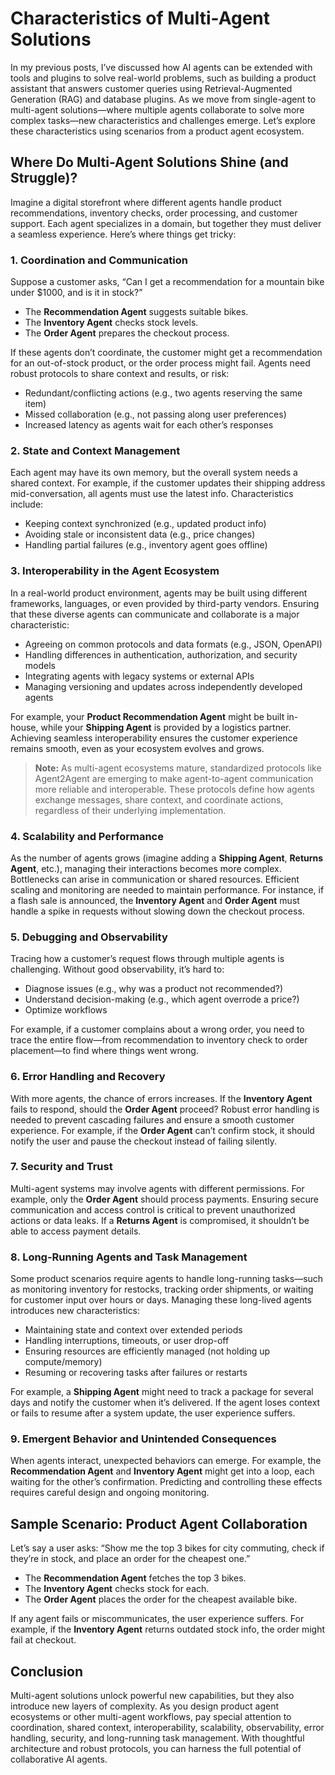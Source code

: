 # Characteristics of Multi-Agent Solutions

In my previous posts, I’ve discussed how AI agents can be extended with tools and plugins to solve real-world problems, such as building a product assistant that answers customer queries using Retrieval-Augmented Generation (RAG) and database plugins. As we move from single-agent to multi-agent solutions—where multiple agents collaborate to solve more complex tasks—new characteristics and challenges emerge. Let’s explore these characteristics using scenarios from a product agent ecosystem.

## Where Do Multi-Agent Solutions Shine (and Struggle)?

Imagine a digital storefront where different agents handle product recommendations, inventory checks, order processing, and customer support. Each agent specializes in a domain, but together they must deliver a seamless experience. Here’s where things get tricky:

### 1. Coordination and Communication

Suppose a customer asks, “Can I get a recommendation for a mountain bike under $1000, and is it in stock?”

- The **Recommendation Agent** suggests suitable bikes.
- The **Inventory Agent** checks stock levels.
- The **Order Agent** prepares the checkout process.

If these agents don’t coordinate, the customer might get a recommendation for an out-of-stock product, or the order process might fail. Agents need robust protocols to share context and results, or risk:

- Redundant/conflicting actions (e.g., two agents reserving the same item)
- Missed collaboration (e.g., not passing along user preferences)
- Increased latency as agents wait for each other’s responses

### 2. State and Context Management

Each agent may have its own memory, but the overall system needs a shared context. For example, if the customer updates their shipping address mid-conversation, all agents must use the latest info. Characteristics include:

- Keeping context synchronized (e.g., updated product info)
- Avoiding stale or inconsistent data (e.g., price changes)
- Handling partial failures (e.g., inventory agent goes offline)

### 3. Interoperability in the Agent Ecosystem

In a real-world product environment, agents may be built using different frameworks, languages, or even provided by third-party vendors. Ensuring that these diverse agents can communicate and collaborate is a major characteristic:

- Agreeing on common protocols and data formats (e.g., JSON, OpenAPI)
- Handling differences in authentication, authorization, and security models
- Integrating agents with legacy systems or external APIs
- Managing versioning and updates across independently developed agents

For example, your **Product Recommendation Agent** might be built in-house, while your **Shipping Agent** is provided by a logistics partner. Achieving seamless interoperability ensures the customer experience remains smooth, even as your ecosystem evolves and grows.

> **Note:** As multi-agent ecosystems mature, standardized protocols like Agent2Agent are emerging to make agent-to-agent communication more reliable and interoperable. These protocols define how agents exchange messages, share context, and coordinate actions, regardless of their underlying implementation.

### 4. Scalability and Performance

As the number of agents grows (imagine adding a **Shipping Agent**, **Returns Agent**, etc.), managing their interactions becomes more complex. Bottlenecks can arise in communication or shared resources. Efficient scaling and monitoring are needed to maintain performance. For instance, if a flash sale is announced, the **Inventory Agent** and **Order Agent** must handle a spike in requests without slowing down the checkout process.

### 5. Debugging and Observability

Tracing how a customer’s request flows through multiple agents is challenging. Without good observability, it’s hard to:

- Diagnose issues (e.g., why was a product not recommended?)
- Understand decision-making (e.g., which agent overrode a price?)
- Optimize workflows

For example, if a customer complains about a wrong order, you need to trace the entire flow—from recommendation to inventory check to order placement—to find where things went wrong.

### 6. Error Handling and Recovery

With more agents, the chance of errors increases. If the **Inventory Agent** fails to respond, should the **Order Agent** proceed? Robust error handling is needed to prevent cascading failures and ensure a smooth customer experience. For example, if the **Order Agent** can’t confirm stock, it should notify the user and pause the checkout instead of failing silently.

### 7. Security and Trust

Multi-agent systems may involve agents with different permissions. For example, only the **Order Agent** should process payments. Ensuring secure communication and access control is critical to prevent unauthorized actions or data leaks. If a **Returns Agent** is compromised, it shouldn’t be able to access payment details.

### 8. Long-Running Agents and Task Management

Some product scenarios require agents to handle long-running tasks—such as monitoring inventory for restocks, tracking order shipments, or waiting for customer input over hours or days. Managing these long-lived agents introduces new characteristics:

- Maintaining state and context over extended periods
- Handling interruptions, timeouts, or user drop-off
- Ensuring resources are efficiently managed (not holding up compute/memory)
- Resuming or recovering tasks after failures or restarts

For example, a **Shipping Agent** might need to track a package for several days and notify the customer when it’s delivered. If the agent loses context or fails to resume after a system update, the user experience suffers.

### 9. Emergent Behavior and Unintended Consequences

When agents interact, unexpected behaviors can emerge. For example, the **Recommendation Agent** and **Inventory Agent** might get into a loop, each waiting for the other’s confirmation. Predicting and controlling these effects requires careful design and ongoing monitoring.

## Sample Scenario: Product Agent Collaboration

Let’s say a user asks: “Show me the top 3 bikes for city commuting, check if they’re in stock, and place an order for the cheapest one.”

- The **Recommendation Agent** fetches the top 3 bikes.
- The **Inventory Agent** checks stock for each.
- The **Order Agent** places the order for the cheapest available bike.

If any agent fails or miscommunicates, the user experience suffers. For example, if the **Inventory Agent** returns outdated stock info, the order might fail at checkout.

## Conclusion

Multi-agent solutions unlock powerful new capabilities, but they also introduce new layers of complexity. As you design product agent ecosystems or other multi-agent workflows, pay special attention to coordination, shared context, interoperability, scalability, observability, error handling, security, and long-running task management. With thoughtful architecture and robust protocols, you can harness the full potential of collaborative AI agents.
